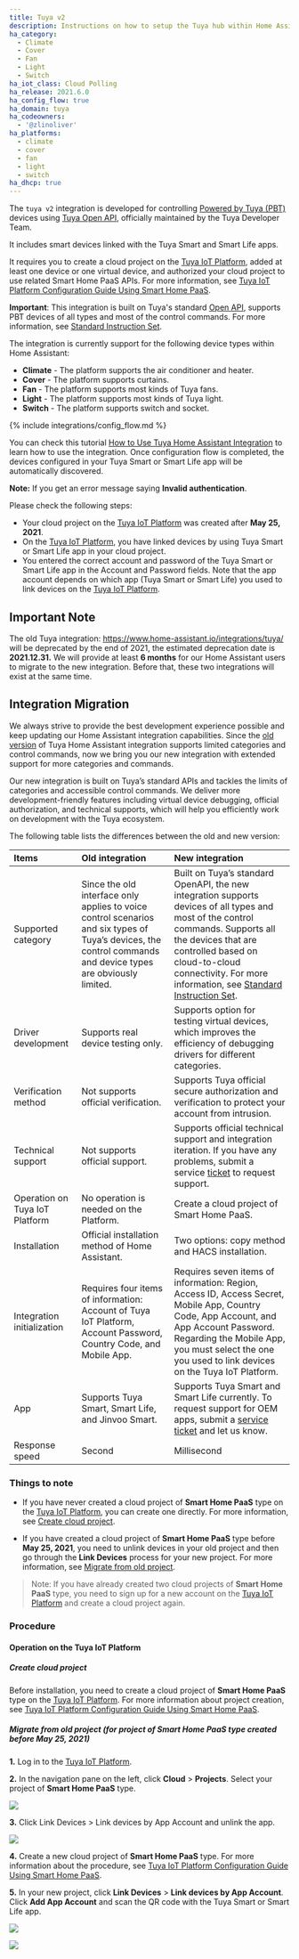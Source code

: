 ```yaml
---
title: Tuya v2
description: Instructions on how to setup the Tuya hub within Home Assistant.
ha_category:
  - Climate
  - Cover
  - Fan
  - Light
  - Switch
ha_iot_class: Cloud Polling
ha_release: 2021.6.0
ha_config_flow: true
ha_domain: tuya
ha_codeowners:
  - '@zlinoliver'
ha_platforms:
  - climate
  - cover
  - fan
  - light
  - switch
ha_dhcp: true
---
```


The `tuya v2` integration is developed for controlling [Powered by Tuya (PBT)](https://www.tuya.com) devices using [Tuya Open API](https://developer.tuya.com/en/docs/cloud/?_source=github), officially maintained by the Tuya Developer Team.

It includes smart devices linked with the Tuya Smart and Smart Life apps. 

It requires you to create a cloud project on the [Tuya IoT Platform](https://iot.tuya.com/), added at least one device or one virtual device, and authorized your cloud project to use related Smart Home PaaS APIs. For more information, see [Tuya IoT Platform Configuration Guide Using Smart Home PaaS](https://developer.tuya.com/en/docs/iot/Platform_Configuration_smarthome?id=Kamcgamwoevrx).

**Important**: This integration is built on Tuya's standard [Open API](https://developer.tuya.com/en/docs/cloud/?_source=github), supports PBT devices of all types and most of the control commands. For more information, see [Standard Instruction Set](https://developer.tuya.com/en/docs/iot/standarddescription?id=K9i5ql6waswzq). 

The integration is currently support for the following device types within Home Assistant:

- **Climate** - The platform supports the air conditioner and heater.
- **Cover** - The platform supports curtains.
- **Fan** - The platform supports most kinds of Tuya fans.
- **Light** - The platform supports most kinds of Tuya light.
- **Switch** - The platform supports switch and socket.

{% include integrations/config_flow.md %}

You can check this tutorial [How to Use Tuya Home Assistant Integration](https://developer.tuya.com/en/docs/iot/Home_Assistant_Integration?id=Kamcjcbvk2mu8) to learn how to use the integration. Once configuration flow is completed, the devices configured in your Tuya Smart or Smart Life app will be automatically discovered. 

**Note:** If you get an error message saying **Invalid authentication**. 

Please check the following steps:

- Your cloud project on the [Tuya IoT Platform](https://iot.tuya.com/cloud/) was created after **May 25, 2021**.
- On the [Tuya IoT Platform](https://iot.tuya.com/cloud/), you have linked devices by using Tuya Smart or Smart Life app in your cloud project.
- You entered the correct account and password of the Tuya Smart or Smart Life app in the Account and Password fields. Note that the app account depends on which app (Tuya Smart or Smart Life) you used to link devices on the [Tuya IoT Platform](https://iot.tuya.com/cloud/).

## Important Note

The old Tuya integration: <https://www.home-assistant.io/integrations/tuya/> will be deprecated by the end of 2021, the estimated deprecation date is **2021.12.31.** We will provide at least **6 months** for our Home Assistant users to migrate to the new integration. Before that, these two integrations will exist at the same time.

## Integration Migration

We always strive to provide the best development experience possible and keep updating our Home Assistant integration capabilities. Since the [old version](https://www.home-assistant.io/integrations/tuya/) of Tuya Home Assistant integration supports limited categories and control commands, now we bring you our new integration with extended support for more categories and commands.

Our new integration is built on Tuya’s standard APIs and tackles the limits of categories and accessible control commands. We deliver more development-friendly features including virtual device debugging, official authorization, and technical supports, which will help you efficiently work on development with the Tuya ecosystem.

The following table lists the differences between the old and new version:

| Items  | Old integration | New integration |
|:------------- |:---------------| :-------------|
| Supported category     | Since the old interface only applies to voice control scenarios and six types of Tuya’s devices, the control commands and device types are obviously limited. |         Built on Tuya’s standard OpenAPI, the new integration supports devices of all types and most of the control commands. Supports all the devices that are controlled based on cloud-to-cloud connectivity. For more information, see [Standard Instruction Set](https://developer.tuya.com/en/docs/iot/standarddescription?id=K9i5ql6waswzq). |
| Driver development  | Supports real device testing only. |  Supports option for testing virtual devices, which improves the efficiency of debugging drivers for different categories. |
| Verification method | Not supports official verification. | Supports Tuya official secure authorization and verification to protect your account from intrusion. |
| Technical support | Not supports official support. | Supports official technical support and integration iteration. If you have any problems, submit a service [ticket](https://service.console.tuya.com/8/3/create?source=support_center) to request support. |
| Operation on Tuya IoT Platform | No operation is needed on the Platform. | Create a cloud project of Smart Home PaaS. |
| Installation | Official installation method of Home Assistant. | Two options: copy method and HACS installation. |
| Integration initialization | Requires four items of information: Account of Tuya IoT Platform, Account Password, Country Code, and Mobile App. | Requires seven items of information: Region, Access ID, Access Secret, Mobile App, Country Code, App Account, and App Account Password. Regarding the Mobile App, you must select the one you used to link devices on the Tuya IoT Platform.|
| App | Supports Tuya Smart, Smart Life, and Jinvoo Smart. | Supports Tuya Smart and Smart Life currently. To request support for OEM apps, submit a [service ticket](https://service.console.tuya.com/8/3/create?source=support_center) and let us know. |
| Response speed | Second | Millisecond |

### Things to note

- If you have never created a cloud project of **Smart Home PaaS** type on the [Tuya IoT Platform](https://iot.tuya.com/cloud/), you can create one directly. For more information, see [Create cloud project](https://developer.tuya.com/en/docs/iot/migrate-from-an-older-version?id=Kamee9wtbd00b#new).

- If you have created a cloud project of **Smart Home PaaS** type before **May 25, 2021**, you need to unlink devices in your old project and then go through the **Link Devices** process for your new project. For more information, see [Migrate from old project](https://developer.tuya.com/en/docs/iot/migrate-from-an-older-version?id=Kamee9wtbd00b#old).

> Note: If you have already created two cloud projects of **Smart Home PaaS** type, you need to sign up for a new account on the [Tuya IoT Platform](https://iot.tuya.com/cloud/) and create a cloud project again.

### Procedure

#### Operation on the Tuya IoT Platform

##### Create cloud project 

Before installation, you need to create a cloud project of **Smart Home PaaS** type on the [Tuya IoT Platform](https://iot.tuya.com/cloud/). For more information about project creation, see [Tuya IoT Platform Configuration Guide Using Smart Home PaaS](https://developer.tuya.com/en/docs/iot/Platform_Configuration_smarthome?id=Kamcgamwoevrx).

##### Migrate from old project (for project of Smart Home PaaS type created before May 25, 2021)

**1.** Log in to the [Tuya IoT Platform](https://iot.tuya.com/).

**2.** In the navigation pane on the left, click **Cloud** > **Projects**. Select your project of **Smart Home PaaS** type.

![](https://airtake-public-data-1254153901.cos.ap-shanghai.myqcloud.com/content-platform/hestia/16226298483a3ad1eeaac.png)

**3.** Click Link Devices > Link devices by App Account and unlink the app.

![](https://airtake-public-data-1254153901.cos.ap-shanghai.myqcloud.com/content-platform/hestia/1622629854320f3ed9225.png)

**4.** Create a new cloud project of **Smart Home PaaS** type. For more information about the procedure, see [Tuya IoT Platform Configuration Guide Using Smart Home PaaS](https://developer.tuya.com/en/docs/iot/Platform_Configuration_smarthome?id=Kamcgamwoevrx).

**5.** In your new project, click **Link Devices** > **Link devices by App Account**. Click **Add App Account** and scan the QR code with the Tuya Smart or Smart Life app.

![](https://airtake-public-data-1254153901.cos.ap-shanghai.myqcloud.com/content-platform/hestia/1622629857c5a8128d537.png)

![](https://airtake-public-data-1254153901.cos.ap-shanghai.myqcloud.com/content-platform/hestia/16226298608042ef8d898.png)
